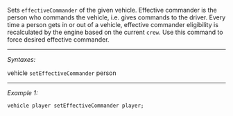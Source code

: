 Sets `effectiveCommander` of the given vehicle. Effective commander is the person who commands the vehicle, i.e. gives commands to the driver.
Every time a person gets in or out of a vehicle, effective commander eligibility is recalculated by the engine based on the current `crew`.
Use this command to force desired effective commander.


---
*Syntaxes:*

vehicle `setEffectiveCommander` person

---
*Example 1:*

```sqf
vehicle player setEffectiveCommander player;
```